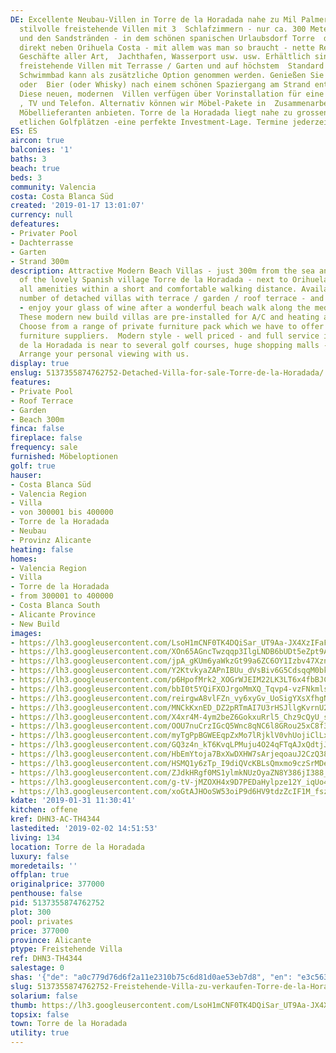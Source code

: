 ```yaml
---
DE: Excellente Neubau-Villen in Torre de la Horadada nahe zu Mil Palmeras. Moderne,
  stilvolle freistehende Villen mit 3  Schlafzimmern - nur ca. 300 Meter zum Meer
  und den Sandstränden - in dem schönen spanischen Urlaubsdorf Torre  de la Horadada,
  direkt neben Orihuela Costa - mit allem was man so braucht - nette Restaurants,
  Geschäfte aller Art,  Jachthafen, Wasserport usw. usw. Erhältlich sind einzelne
  freistehende Villen mit Terrasse / Garten und auf höchstem  Standard gebaut. Ein
  Schwimmbad kann als zusätzliche Option genommen werden. Genießen Sie ein Glas Wein
  oder  Bier (oder Whisky) nach einem schönen Spaziergang am Strand entlang des Mittelmeers.
  Diese neuen, modernen  Villen verfügen über Vorinstallation für eine Klimaanlage
  , TV und Telefon. Alternativ können wir Möbel-Pakete in  Zusammenarbeit mit renommierten
  Möbellieferanten anbieten. Torre de la Horadada liegt nahe zu grossen  Einkaufszentren,
  etlichen Golfplätzen -eine perfekte Investment-Lage. Termine jederzeit mit uns.
ES: ES
aircon: true
balconies: '1'
baths: 3
beach: true
beds: 3
community: Valencia
costa: Costa Blanca Süd
created: '2019-01-17 13:01:07'
currency: null
defeatures:
- Privater Pool
- Dachterrasse
- Garten
- Strand 300m
description: Attractive Modern Beach Villas - just 300m from the sea and sandy beaches
  of the lovely Spanish village Torre de la Horadada - next to Orihuela Costa - with
  all amenities within a short and comfortable walking distance. Available are a limited
  number of detached villas with terrace / garden / roof terrace - and private pool
  - enjoy your glass of wine after a wonderful beach walk along the medsea shore.
  These modern new build villas are pre-installed for A/C and heating and tv and phone.
  Choose from a range of private furniture pack which we have to offer from renowned
  furniture suppliers.  Modern style - well priced - and full service included. Torre
  de la Horadada is near to several golf courses, huge shopping malls - and more.
  Arrange your personal viewing with us.
display: true
enslug: 5137355874762752-Detached-Villa-for-sale-Torre-de-la-Horadada/
features:
- Private Pool
- Roof Terrace
- Garden
- Beach 300m
finca: false
fireplace: false
frequency: sale
furnished: Möbeloptionen
golf: true
hauser:
- Costa Blanca Süd
- Valencia Region
- Villa
- von 300001 bis 400000
- Torre de la Horadada
- Neubau
- Provinz Alicante
heating: false
homes:
- Valencia Region
- Villa
- Torre de la Horadada
- from 300001 to 400000
- Costa Blanca South
- Alicante Province
- New Build
images:
- https://lh3.googleusercontent.com/LsoH1mCNF0TK4DQiSar_UT9Aa-JX4XzIFaFOO9fpl1vbYwfq3lgchArWq99_oKqmJfpDUDnQeopWV0JBfInH=w640-rj-e30-l100
- https://lh3.googleusercontent.com/XOn65AGncTwzqqp3IlgLNDB6bUDt5eZpt9Aekw99DeGvWUmSI48_Y6zmVQPMLCnnzFqDSAGphOlWf_sjC--BlQ=w640-rj-e30-l100
- https://lh3.googleusercontent.com/jpA_gKUm6yaWkzGt99a6ZC6OY1Izbv47Xzn1enWSYAhIUTbbE5xY8SQbOmnb9YmAkiAzcZXwQraAincT9Mig=w640-rj-e30-l100
- https://lh3.googleusercontent.com/Y2KtvkyaZAPnIBUu_dVsBiv6G5CdsqqM0bkS0C-4qDeOs4d7DiZEm-cq4tqqADmuHqvhPsGeDBOp0spmfFOF=w640-rj-e30-l100
- https://lh3.googleusercontent.com/p6HpofMrk2_XOGrWJEIM22LK3LT6x4fbBJCaNtPrvN97diFbxakTC2icT9CFgIK4jLRTg7vbGNNaY5N8Qi9NfQ=w640-rj-e30-l100
- https://lh3.googleusercontent.com/bbI0t5YQiFXOJrgoMmXQ_Tqvp4-vzFNkmlsXK4tFe3sYhvd6x7j_n00r1LRcBb9XV9WPgxlLMboQQHnokCQo=w640-rj-e30-l100
- https://lh3.googleusercontent.com/reirgwA8vlFZn_vy6xyGv_UoSigYXsXfhgNdsEJ-CvLwI-_miFJ2kjNeoLwx3YmTG0cZTzpBMjD-cwMJKKM=w640-rj-e30-l100
- https://lh3.googleusercontent.com/MNCkKxnED_DZ2pRTmAI7U3rHSJllgKvrnU2L54jANQM22j85ZgOcYNvZ2hI9mTNaX-biZFr2hnUkokkLYxkKHw=w640-rj-e30-l100
- https://lh3.googleusercontent.com/X4xr4M-4ym2beZ6GokxuRrl5_Chz9cQyU_sHwyAr7TqVsU2EBQvWoWBRLgPVvaz7919bujf-cQTm_b0JAdY=w640-rj-e30-l100
- https://lh3.googleusercontent.com/OOU7nuCrzIGcQ5Wnc8qNC6l8GRou25xC8f32I5L5D49LvAmg4XBUGRlDTRcAl1STCffGBKzW7gGbi7F0E8de=w640-rj-e30-l100
- https://lh3.googleusercontent.com/myTgPpBGWEEqpZxMo7lRjklV0vhUojiClLxPl-ylSFDTcOs8kteBCaO2fTlKAj-kkrEO2NTTAc-r58YscEIz=w640-rj-e30-l100
- https://lh3.googleusercontent.com/GQ3z4n_kT6KvqLPMuju4O24qFTqAJxQdtjJcLcuA9gPba5_TiWFYNThL0c_omsrttPZomXkT9hnO6N9HeglwkQ=w640-rj-e30-l100
- https://lh3.googleusercontent.com/HbEmYtoja7BxXwDXHW7sArjeqoauJ2CzQ38EVVgbQ6LB70_0RAl_j-XVD9AOKyzZDhLWv0glHWeS1Vp9Mfje=w640-rj-e30-l100
- https://lh3.googleusercontent.com/HSMQ1y6zTp_I9diQVcKBLsQmxmo9czSrMDegh4IWngbBjjqUicEr_4ZisS5FHpnMeIU-dtjUcK2ijt4FGwmY=w640-rj-e30-l100
- https://lh3.googleusercontent.com/ZJdkHRgf0MS1ylmkNUzOyaZN8Y386jI388_JvdO-CczaRnNrJtYlniUwg3tsYFcryko1e0bh8l3MVzqRLc8=w640-rj-e30-l100
- https://lh3.googleusercontent.com/g-tV-jMZOXH4x9D7PEDaHylpze12Y_iqUo4p74urU6pHeUjuhw07eCp1iNmr68PRlztMzL-YnRjjVh01abE=w640-rj-e30-l100
- https://lh3.googleusercontent.com/xoGtAJHOoSW53oiP9d6HV9tdzZcIF1M_fszx2efHXEVGP-BiakAzBvF7wizRE9gSjYD8AZl2d_-fj4qxL-UY=w640-rj-e30-l100
kdate: '2019-01-31 11:30:41'
kitchen: offene
kref: DHN3-AC-TH4344
lastedited: '2019-02-02 14:51:53'
living: 134
location: Torre de la Horadada
luxury: false
moredetails: ''
offplan: true
originalprice: 377000
penthouse: false
pid: 5137355874762752
plot: 300
pool: privates
price: 377000
province: Alicante
ptype: Freistehende Villa
ref: DHN3-TH4344
salestage: 0
shas: '{"de": "a0c779d76d6f2a11e2310b75c6d81d0ae53eb7d8", "en": "e3c563303b6606c56821b8f499d43f68cf81253b"}'
slug: 5137355874762752-Freistehende-Villa-zu-verkaufen-Torre-de-la-Horadada/
solarium: false
thumb: https://lh3.googleusercontent.com/LsoH1mCNF0TK4DQiSar_UT9Aa-JX4XzIFaFOO9fpl1vbYwfq3lgchArWq99_oKqmJfpDUDnQeopWV0JBfInH=w400-h240-n-rj-e30-l100
topsix: false
town: Torre de la Horadada
utility: true
---
```

